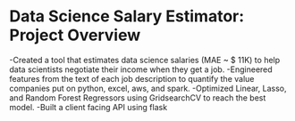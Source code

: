 # Data Science Salary Estimator: Project Overview
-Created a tool that estimates data science salaries (MAE ~ $ 11K) to help data scientists negotiate their income when they get a job.
-Engineered features from the text of each job description to quantify the value companies put on python, excel, aws, and spark.
-Optimized Linear, Lasso, and Random Forest Regressors using GridsearchCV to reach the best model.
-Built a client facing API using flask
